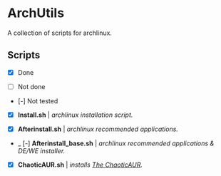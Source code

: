 # ArchUtils
A collection of scripts for archlinux.

## Scripts
- [x] Done

- [ ] Not done

- [-] Not tested

- [x] **Install.sh** | *archlinux installation script.*

- [x] **Afterinstall.sh** | *archlinux recommended applications.*

- _ [-] **Afterinstall_base.sh** | *archlinux recommended applications & DE/WE installer.*

- [x] **ChaoticAUR.sh** | *installs [The ChaoticAUR](https://aur.chaotic.cx).*
